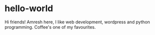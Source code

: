 # hello-world

Hi friends!
          Amresh here, I like web development, wordpress and python programming.
          Coffee's one of my favourites.
